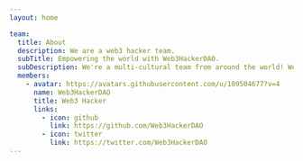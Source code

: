 ```yaml
---
layout: home

team:
  title: About
  description: We are a web3 hacker team.
  subTitle: Empowering the world with Web3HackerDAO.
  subDescription: We're a multi-cultural team from around the world! We come from diverse backgrounds, bringing different personalities, experiences and skills to the job. This is what makes our team so special.
  members:
    - avatar: https://avatars.githubusercontent.com/u/109504677?v=4
      name: Web3HackerDAO
      title: Web3 Hacker
      links:
        - icon: github
          link: https://github.com/Web3HackerDAO
        - icon: twitter
          link: https://twitter.com/Web3HackerDAO
---
```

